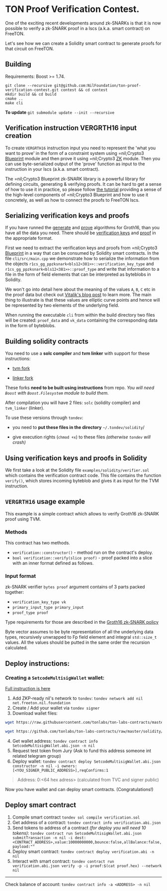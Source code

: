 # TON Proof Verification Contest.

One of the exciting recent developments around zk-SNARKs is that it is now possible to verify a zk-SNARK proof in a
lscs (a.k.a. smart contract) on FreeTON. 

Let's see how we can create a Solidity smart contract to generate proofs for that circuit on FreeTON.

## Building 

Requirements: Boost >= 1.74.

```shell
git clone --recursive git@github.com:NilFoundation/ton-proof-verification-contest.git contest && cd contest
mkdir build && cd build
cmake ..
make cli
```

**To update** ```git submodule update --init --recursive```


## Verification instruction VERGRTH16 input creation

To create `VERGRTH16` instruction input you need to represent the 'what you want to prove' in the form of a constraint
system using =nil;Crypto3 [Blueprint](https://github.com/NilFoundation/crypto3-blueprint) module and then prove it using
=nil;Crypto3
[ZK](https://github.com/NilFoundation/crypto3-zk) module. Then you can use byte-serialized output of the 'prove'
function as input to the instruction in your lscs (a.k.a. smart contract).

The =nil;Crypto3 Blueprint zk-SNARK library is a powerful library for defining circuits, generating & verifying proofs.
It can be hard to get a sense of how to use it in practice, so please
follow [the tutorial](https://github.com/NilFoundation/crypto3-blueprint) providing a sense of the high-level components
of =nil;Crypto3 Blueprint and how to use it concretely, as well as how to connect the proofs to FreeTON lscs.

## Serializing verification keys and proofs

If you have runned
the [generate](https://github.com/NilFoundation/crypto3-zk/blob/master/include/nil/crypto3/zk/snark/algorithms/generate.hpp)
and [prove](https://github.com/NilFoundation/crypto3-zk/blob/master/include/nil/crypto3/zk/snark/algorithms/prove.hpp)
algorithms for Groth16, than you have all the data you need. There should
be [verification keys](https://github.com/NilFoundation/crypto3-zk/blob/master/include/nil/crypto3/zk/snark/schemes/ppzksnark/r1cs_gg_ppzksnark/verification_key.hpp)
and [proof](https://github.com/NilFoundation/crypto3-zk/blob/master/include/nil/crypto3/zk/snark/schemes/ppzksnark/r1cs_gg_ppzksnark/proof.hpp)
in the appropriate format.

First we need to extract the verification keys and proofs from
=nil;Crypto3 [Blueprint](https://github.com/NilFoundation/crypto3-blueprint) in a way that can be consumed by Solidity
smart contracts. In the file `cli/src/main.cpp` we demonstrate how to serialize the information from the
objects `r1cs_gg_ppzksnark<bls12<381>>::verification_key_type` and `r1cs_gg_ppzksnark<bls12<381>>::proof_type` and write
that information to a file in the form of field elements that can be interpreted as byteblobs in Solidity.

We won't go into detail here about the meaning of the values `A`, `B`, `C` etc in the proof data but check
out [Vitalik's blog post](https://medium.com/@VitalikButerin/zk-snarks-under-the-hood-b33151a013f6) to learn more. The
main thing to illustrate is that these values are elliptic curve points and hence will be represented by two elements of
the underlying field.

When running the executable `cli` from within the build directory two files will be created: `proof_data` and `vk_data`
containing the corresponding data in the form of byteblobs.


## Building  solidity contracts

You need to use a **solc compiler** and **tvm linker** with support for these instructions:

- [tvm fork](https://github.com/nilfoundation/tvm-solidity)

- [linker fork](https://github.com/NilFoundation/tvm-lld)

These forks **need to be built using instructions** from repo.
*You will need `Boost` with `Boost.Filesystem` module to build them.* 

After compilation you will have 2 files: `solc` (solidity compiler) and `tvm_linker` (linker). 

To use these versions through `tondev`: 

- you need to **put these files in the directory** `~/.tondev/solidity`/ 

-  give execution rights (`chmod +x`) to these files *(otherwise `tondev` will crash)*


## Using verification keys and proofs in Solidity

We first take a look at the Solidity file `examples/solidity/verifier.sol` which contains the verification contract
code. This file contains the function `verify()`, which stores incoming byteblob and gives it as input for the TVM
instruction.

## `VERGRTH16` usage example

This example is a simple contract which allows to verify Groth16 zk-SNARK proof using TVM.

### Methods

This contract has two methods.

* `verification::constructor()` - method run on the contract's deploy.
* `bool verification::verify(slice proof)` - proof packed into a slice with an inner format defined as follows.

### Input format

zk-SNARK verifier `bytes proof` argument contains of 3 parts packed together:

* `verification_key_type vk`
* `primary_input_type primary_input`
* `proof_type proof`

Type requirements for those are described in
the [Groth16 zk-SNARK policy](https://github.com/NilFoundation/crypto3-zk/blob/master/include/nil/crypto3/zk/snark/schemes/ppzksnark/r1cs_gg_ppzksnark.hpp)

Byte vector assumes to be byte representation of all the underlying data types, recursively unwrapped to Fp field
element and integral `std::size_t` values. All the values should be putted in the same order the recursion calculated.



## Deploy instructions:

### Creating a `SetcodeMultisigWallet` wallet:

[Full instruction is here](https://github.com/tonlabs/ton-labs-contracts/tree/master/solidity/safemultisig#install-through-tondev)

1. Add ZKP-ready nil's network to `tondev`:
`tondev network add nil net.freeton.nil.foundation`
2. Create / Add your wallet via `tondev signer`
3. Download wallet files:
```bash 
wget https://raw.githubusercontent.com/tonlabs/ton-labs-contracts/master/solidity/setcodemultisig/SetcodeMultisigWallet.abi.json

wget https://github.com/tonlabs/ton-labs-contracts/raw/master/solidity/setcodemultisig/SetcodeMultisigWallet.tvc
```
4. Get wallet address:
  `tondev contract info SetcodeMultisigWallet.abi.json -n nil `
5. Request test token from Jury (Ask to fund this address someone int related telegram group)
6. Deploy wallet:
  `tondev contract deploy SetcodeMultisigWallet.abi.json constructor -n nil -i owners:[<YOU_SIGNER_PUBLIC_ADDRESS>],reqConfirms:1`

> Address:   0:<64 hex adress> (calculated from TVC and signer public)

Now you have wallet and can deploy smart contracts. (Congratulations!)

## Deploy smart contract

1. Compile smart contract
`tondev sol compile verification.sol `
2. Get address of a contract:
`tondev contract info verification.abi.json`
3. Send tokens to address of a contract *(for deploy you will need 10 tokens)*:
`tondev contract run SetcodeMultisigWallet.abi.json submitTransaction -n nil -i dest:<CONTRACT_ADDRESS>,value:10000000000,bounce:false,allBalance:false,payload:""`
4. Deploy smart contract:
`tondev contract deploy verification.abi -n nil`
5. Interact with smart contract:
`tondev contract run verification.abi.json verify -p -i proof:$(cat proof.hex) --network nil`


---

Check balance of account:
`tondev contract info -a <ADDRESS> -n nil`